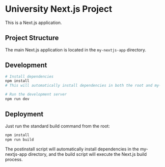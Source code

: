 # University Next.js Project

This is a Next.js application.

## Project Structure

The main Next.js application is located in the `my-nextjs-app` directory.

## Development

```bash
# Install dependencies
npm install
# This will automatically install dependencies in both the root and my-nextjs-app directories

# Run the development server
npm run dev
```

## Deployment

Just run the standard build command from the root:

```bash
npm install
npm run build
```

The postinstall script will automatically install dependencies in the my-nextjs-app directory, and the build script will execute the Next.js build process. 
